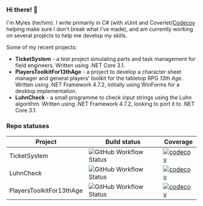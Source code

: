 ### Hi there! 👋

I'm Myles (he/him). I write primarily in C# (with xUnit and Coverlet/[Codecov](https://codecov.io/gh/MylesFTOP) helping make sure I don't break what I've made), and am currently working on several projects to help me develop my skills.

Some of my recent projects:
* **TicketSystem** - a test project simulating parts and task management for field engineers. Written using .NET Core 3.1.
* **PlayersToolkitFor13thAge** - a project to develop a character sheet manager and general players' toolkit for the tabletop RPG _13th Age_. Written using .NET Framework 4.7.2, initially using WinForms for a desktop implementation.
* **LuhnCheck** - a small programme to check input strings using the Luhn algorithm. Written using .NET Framework 4.7.2, looking to port it to .NET Core 3.1.

### Repo statuses
| Project                  | Build status             | Coverage                 |
|--------------------------|--------------------------|--------------------------|
| TicketSystem             | ![GitHub Workflow Status](https://img.shields.io/github/workflow/status/MylesFTOP/TicketSystem/.NET%20Core)             | [![codecov](https://codecov.io/gh/MylesFTOP/TicketSystem/branch/master/graph/badge.svg)](https://codecov.io/gh/MylesFTOP/TicketSystem)                          |
| LuhnCheck                | ![GitHub Workflow Status](https://img.shields.io/github/workflow/status/MylesFTOP/LuhnCheck/.NET%20Core)                | [![codecov](https://codecov.io/gh/MylesFTOP/LuhnCheck/branch/master/graph/badge.svg)](https://codecov.io/gh/MylesFTOP/LuhnCheck)                                |
| PlayersToolkitFor13thAge | ![GitHub Workflow Status](https://img.shields.io/github/workflow/status/MylesFTOP/PlayersToolkitFor13thAge/.NET%20Core) | [![codecov](https://codecov.io/gh/MylesFTOP/PlayersToolkitFor13thAge/branch/master/graph/badge.svg)](https://codecov.io/gh/MylesFTOP/PlayersToolkitFor13thAge)  |

<!--
**MylesFTOP/MylesFTOP** is a ✨ _special_ ✨ repository because its `README.md` (this file) appears on your GitHub profile.

Here are some ideas to get you started:

- 🔭 I’m currently working on ...
- 🌱 I’m currently learning ...
- 👯 I’m looking to collaborate on ...
- 🤔 I’m looking for help with ...
- 💬 Ask me about ...
- 📫 How to reach me: ...
- 😄 Pronouns: He/him
- ⚡ Fun fact: ...
-->
